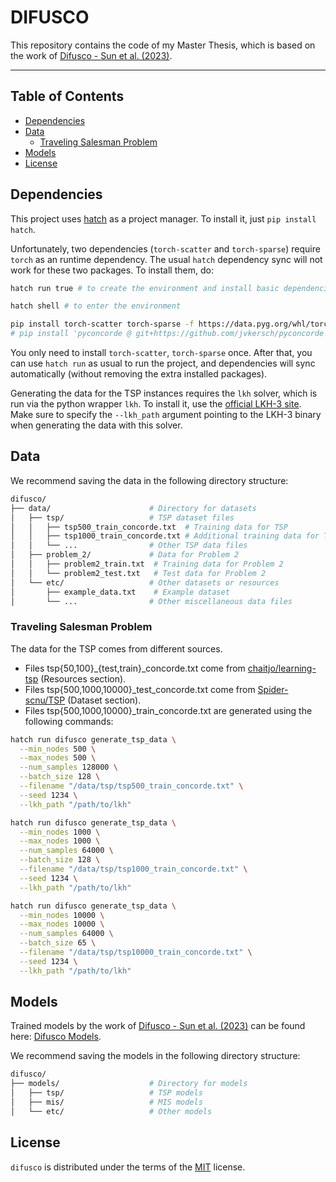 # DIFUSCO

This repository contains the code of my Master Thesis, which is based on the work of [Difusco - Sun et al. (2023)](https://arxiv.org/abs/2302.08224).

-----

## Table of Contents

- [Dependencies](#dependencies)
- [Data](#data)
  - [Traveling Salesman Problem](#traveling-salesman-problem)
- [Models](#models)
- [License](#license)

## Dependencies

This project uses [hatch](https://hatch.pypa.io/) as a project manager. To install it, just `pip install hatch`. 

Unfortunately, two dependencies (`torch-scatter` and `torch-sparse`) require `torch` as an runtime dependency. The usual `hatch` dependency sync will not work for these two packages. To install them, do:

```bash
hatch run true # to create the environment and install basic dependencies

hatch shell # to enter the environment

pip install torch-scatter torch-sparse -f https://data.pyg.org/whl/torch-2.3.1+cpu.html
# pip install 'pyconcorde @ git+https://github.com/jvkersch/pyconcorde' -> currently not working

```
You only need to install `torch-scatter`, `torch-sparse` once. After that, you can use `hatch run` as usual to run the project, and dependencies will sync automatically (without removing the extra installed packages).

Generating the data for the TSP instances requires the `lkh` solver, which is run via the python wrapper `lkh`. To install it, use the [official LKH-3 site](
http://akira.ruc.dk/~keld/research/LKH-3/). Make sure to specify the ``--lkh_path`` argument pointing to the LKH-3 binary when generating the data with this solver.


## Data

We recommend saving the data in the following directory structure:

```bash
difusco/
├── data/                      # Directory for datasets
│   ├── tsp/                   # TSP dataset files
│   │   ├── tsp500_train_concorde.txt  # Training data for TSP
│   │   ├── tsp1000_train_concorde.txt # Additional training data for TSP
│   │   └── ...                # Other TSP data files
│   ├── problem_2/             # Data for Problem 2
│   │   ├── problem2_train.txt  # Training data for Problem 2
│   │   └── problem2_test.txt   # Test data for Problem 2
│   └── etc/                   # Other datasets or resources
│       ├── example_data.txt    # Example dataset
│       └── ...                # Other miscellaneous data files
```
### Traveling Salesman Problem

The data for the TSP comes from different sources. 
 - Files tsp{50,100}_{test,train}_concorde.txt come from [chaitjo/learning-tsp](https://github.com/chaitjo/learning-tsp) (Resources section).
 - Files tsp{500,1000,10000}_test_concorde.txt come from [Spider-scnu/TSP](https://github.com/Spider-scnu/TSP) (Dataset section).
 - Files tsp{500,1000,10000}_train_concorde.txt are generated using the following commands:

```bash
hatch run difusco generate_tsp_data \
  --min_nodes 500 \
  --max_nodes 500 \
  --num_samples 128000 \
  --batch_size 128 \
  --filename "/data/tsp/tsp500_train_concorde.txt" \
  --seed 1234 \
  --lkh_path "/path/to/lkh"
```

```bash
hatch run difusco generate_tsp_data \
  --min_nodes 1000 \
  --max_nodes 1000 \
  --num_samples 64000 \
  --batch_size 128 \
  --filename "/data/tsp/tsp1000_train_concorde.txt" \
  --seed 1234 \
  --lkh_path "/path/to/lkh"
```

```bash
hatch run difusco generate_tsp_data \
  --min_nodes 10000 \
  --max_nodes 10000 \
  --num_samples 64000 \
  --batch_size 65 \
  --filename "/data/tsp/tsp10000_train_concorde.txt" \
  --seed 1234 \
  --lkh_path "/path/to/lkh"
```
## Models

Trained models by the work of [Difusco - Sun et al. (2023)](https://github.com/Edward-Sun/DIFUSCO) can be found here: [Difusco Models](https://drive.google.com/drive/folders/1IjaWtkqTAs7lwtFZ24lTRspE0h1N6sBH).

We recommend saving the models in the following directory structure:

```bash
difusco/
├── models/                    # Directory for models
│   ├── tsp/                   # TSP models
│   ├── mis/                   # MIS models
│   └── etc/                   # Other models
```

## License

`difusco` is distributed under the terms of the [MIT](https://spdx.org/licenses/MIT.html) license.
